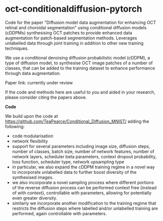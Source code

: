 # oct-conditionaldiffusion-pytorch
Code for the paper "Diffusion model data augmentation for enhancing OCT retinal and choroidal segmentation" using conditional diffusion models (cDDPMs) synthesising OCT patches to provide enhanced data augmentation for patch-based segmentation methods. Leverages unlabelled data through joint training in addition to other new training techniques.

We use a conditional denoising diffusion probabilistic model (cDDPM), a type of diffusion model, to synthesise OCT image
patches of a number of classes, that can be added to the training dataset to enhance performance through data augmentation.

Paper link: currently under review

If the code and methods here are useful to you and aided in your research, please consider citing the papers above.

**Code**

We build upon the code at https://github.com/TeaPearce/Conditional_Diffusion_MNIST/ adding the following:
- code modularisation
- network flexibility
- support for several parameters including image size, diffusion steps, number of classes, batch size, number of network features,
    number of network layers, scheduler beta parameters, context dropout probability, loss function, scheduler type, network upsampling type
- in particular, we also expand the cDDPM training regime in a novel way to incorporate unlabelled data to further boost
    diversity of the synthesised images.
- we also incorporate a novel sampling process where different portions of the reverse diffusion process
    can be performed context free (instead of with context), controllable with parameters,
    allowing for potentially even greater diversity.
- similarly we incorporate another modification to the training regime that restricts the diffusion steps where labelled
    and/or unlabelled training are performed, again controllable with parameters.
